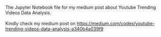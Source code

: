 The Jupyter Notebook file for my medium post about Youtube Trending Videos Data Analysis.
<br></br>
Kindly check my medium post on https://medium.com/codex/youtube-trending-videos-data-analysis-a340b4a039f9
